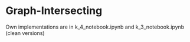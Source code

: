# Graph-Intersecting

Own implementations are in k_4_notebook.ipynb and k_3_notebook.ipynb (clean versions)

